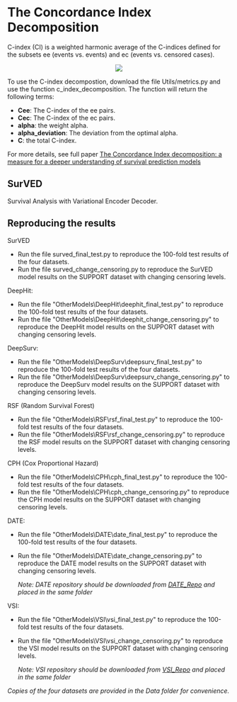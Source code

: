 # The Concordance Index Decomposition
C-index (CI) is a weighted harmonic average of the C-indices defined for the subsets ee (events vs. events) and ec (events vs. censored cases).

<center><img src="https://render.githubusercontent.com/render/math?math=\Huge \frac{1}{CI} = \alpha \frac{1}{CI_{ee}} \!%2B (1 - \alpha) \frac{1}{CI_{ec}}" /></center>


To use the C-index decompostion, download the file Utils/metrics.py and use the function c_index_decomposition. The function will return the following terms:
 * <b>Cee</b>: The C-index of the ee pairs.
 * <b>Cec</b>: The C-index of the ec pairs.
 * <b>alpha</b>: the weight alpha.
 * <b>alpha_deviation</b>: The deviation from the optimal alpha.
 * <b>C</b>: the total C-index.

For more details, see full paper [The Concordance Index decomposition: a measure for a deeper understanding of survival prediction models](https://arxiv.org/abs/2203.00144)

## SurVED
Survival Analysis with Variational Encoder Decoder.

## Reproducing the results
SurVED 
* Run the file surved_final_test.py to reproduce the 100-fold test results of the four datasets.
* Run the file surved_change_censoring.py to reproduce the SurVED model results on the SUPPORT dataset with changing censoring levels.

DeepHit:
* Run the file "OtherModels\DeepHit\deephit_final_test.py" to reproduce the 100-fold test results of the four datasets.
* Run the file "OtherModels\DeepHit\deephit_change_censoring.py" to reproduce the DeepHit model results on the SUPPORT dataset with changing censoring levels.

DeepSurv:
* Run the file "OtherModels\DeepSurv\deepsurv_final_test.py" to reproduce the 100-fold test results of the four datasets.
* Run the file "OtherModels\DeepSurv\deepsurv_change_censoring.py" to reproduce the DeepSurv model results on the SUPPORT dataset with changing censoring levels.

RSF (Random Survival Forest)
* Run the file "OtherModels\RSF\rsf_final_test.py" to reproduce the 100-fold test results of the four datasets.
* Run the file "OtherModels\RSF\rsf_change_censoring.py" to reproduce the RSF model results on the SUPPORT dataset with changing censoring levels.

CPH (Cox Proportional Hazard)
* Run the file "OtherModels\CPH\cph_final_test.py" to reproduce the 100-fold test results of the four datasets.
* Run the file "OtherModels\CPH\cph_change_censoring.py" to reproduce the CPH model results on the SUPPORT dataset with changing censoring levels.

DATE:
* Run the file "OtherModels\DATE\date_final_test.py" to reproduce the 100-fold test results of the four datasets.
* Run the file "OtherModels\DATE\date_change_censoring.py" to reproduce the DATE model results on the SUPPORT dataset with changing censoring levels.

   _Note: DATE repository should be downloaded from [DATE_Repo](https://github.com/paidamoyo/adversarial_time_to_event) and placed in the same folder_

VSI:
* Run the file "OtherModels\VSI\vsi_final_test.py" to reproduce the 100-fold test results of the four datasets.
* Run the file "OtherModels\VSI\vsi_change_censoring.py" to reproduce the VSI model results on the SUPPORT dataset with changing censoring levels.

   _Note: VSI repository should be downloaded from [VSI_Repo](https://github.com/ZidiXiu/VSI) and placed in the same folder_


_Copies of the four datasets are provided in the Data folder for convenience._
